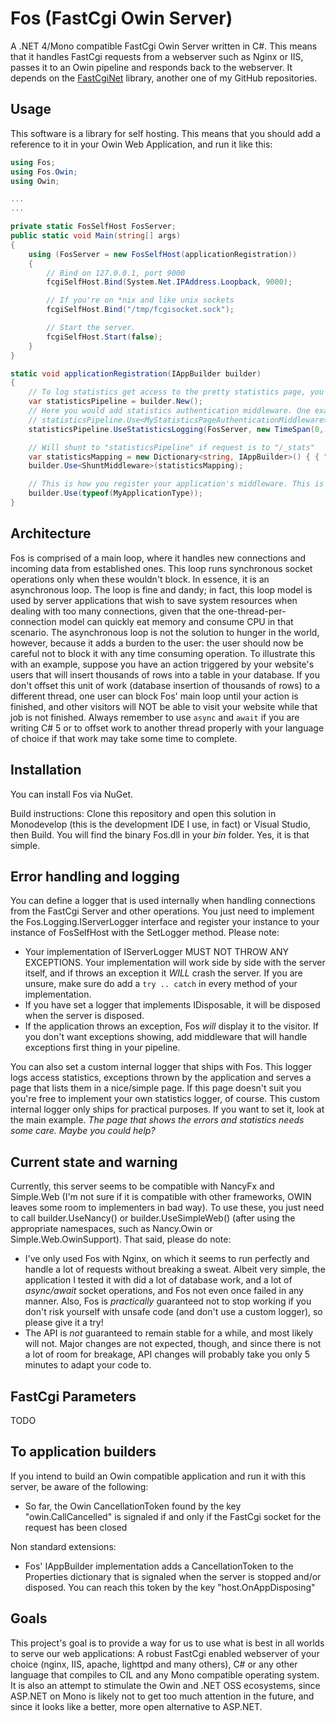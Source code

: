 Fos (FastCgi Owin Server)
==========

A .NET 4/Mono compatible FastCgi Owin Server written in C#. This means that it handles FastCgi requests from a webserver such as Nginx or IIS, passes it to an Owin pipeline and responds back to the webserver. It depends on the [FastCgiNet](http://github.com/mzabani/FastCgiNet) library, another one of my GitHub repositories.

Usage
-----
This software is a library for self hosting. This means that you should add a reference to it in your Owin Web Application, and run it like this:

```c#
using Fos;
using Fos.Owin;
using Owin;

...
...

private static FosSelfHost FosServer;
public static void Main(string[] args)
{
	using (FosServer = new FosSelfHost(applicationRegistration))
	{
		// Bind on 127.0.0.1, port 9000
		fcgiSelfHost.Bind(System.Net.IPAddress.Loopback, 9000);

		// If you're on *nix and like unix sockets
		fcgiSelfHost.Bind("/tmp/fcgisocket.sock");

		// Start the server.
		fcgiSelfHost.Start(false);
	}
}

static void applicationRegistration(IAppBuilder builder)
{
	// To log statistics get access to the pretty statistics page, you need to create a shunt, like this:
	var statisticsPipeline = builder.New();
	// Here you would add statistics authentication middleware. One example would be only allowing connections from localhost or from admins
	// statisticsPipeline.Use<MyStatisticsPageAuthenticationMiddleware>();
	statisticsPipeline.UseStatisticsLogging(FosServer, new TimeSpan(0, 30, 0));

	// Will shunt to "statisticsPipeline" if request is to "/_stats"
	var statisticsMapping = new Dictionary<string, IAppBuilder>() { { "/_stats", statisticsPipeline } };
	builder.Use<ShuntMiddleware>(statisticsMapping); 

	// This is how you register your application's middleware. This is typically one of your Owin compatible Web frameworks
	builder.Use(typeof(MyApplicationType));
}
```

Architecture
------------
Fos is comprised of a main loop, where it handles new connections and incoming data from established ones. This loop runs synchronous socket operations only when these wouldn't block. In essence, it is an asynchronous loop.
The loop is fine and dandy; in fact, this loop model is used by server applications that wish to save system resources when dealing with too many connections, given that the one-thread-per-connection model can quickly eat memory and consume CPU in that scenario.
The asynchronous loop is not the solution to hunger in the world, however, because it adds a burden to the user: the user should now be careful not to block it with any time consuming operation.
To illustrate this with an example, suppose you have an action triggered by your website's users that will insert thousands of rows into a table in your database. If you don't offset this unit of work (database insertion of thousands of rows) to a different thread, one user can block Fos' main loop until your action is finished, and other visitors will NOT be able to visit your website while that job is not finished.
Always remember to use ````async```` and ````await```` if you are writing C# 5 or to offset work to another thread properly with your language of choice if that work may take some time to complete.

Installation
---------
You can install Fos via NuGet.

Build instructions:
Clone this repository and open this solution in Monodevelop (this is the development IDE I use, in fact) or Visual Studio, then Build. You will find the binary Fos.dll in your *bin* folder. Yes, it is that simple.

Error handling and logging
--------------------------
You can define a logger that is used internally when handling connections from the FastCgi Server and other operations. You just need to implement the Fos.Logging.IServerLogger interface and register your instance to your instance of FosSelfHost with the SetLogger method. Please note:
- Your implementation of IServerLogger MUST NOT THROW ANY EXCEPTIONS. Your implementation will work side by side with the server itself, and if throws an exception it _WILL_ crash the server. If you are unsure, make sure do add a `try .. catch` in every method of your implementation.
- If you have set a logger that implements IDisposable, it will be disposed when the server is disposed.
- If the application throws an exception, Fos *will* display it to the visitor. If you don't want exceptions showing, add middleware that will handle exceptions first thing in your pipeline.

You can also set a custom internal logger that ships with Fos. This logger logs access statistics, exceptions thrown by the application and serves a page that lists them in a nice/simple page. If this page doesn't suit you you're free to implement your own statistics logger, of course. This custom internal logger only ships for practical purposes. If you want to set it, look at the main example. *The page that shows the errors and statistics needs some care. Maybe you could help?*

Current state and warning
-------------------------
Currently, this server seems to be compatible with NancyFx and Simple.Web (I'm not sure if it is compatible with other frameworks, OWIN leaves some room to implementers in  bad way). To use these, you just need to call builder.UseNancy() or builder.UseSimpleWeb() (after using the appropriate namespaces, such as Nancy.Owin or Simple.Web.OwinSupport). That said, please do note:
- I've only used Fos with Nginx, on which it seems to run perfectly and handle a lot of requests without breaking a sweat. Albeit very simple, the application I tested it with did a lot of database work, and a lot of *async/await* socket operations, and Fos not even once failed in any manner. Also, Fos is *practically* guaranteed not to stop working if you don't risk yourself with unsafe code (and don't use a custom logger), so please give it a try!
- The API is *not* guaranteed to remain stable for a while, and most likely will not. Major changes are not expected, though, and since there is not a lot of room for breakage, API changes will probably take you only 5 minutes to adapt your code to.


FastCgi Parameters
------------------
TODO

To application builders
-----------------------
If you intend to build an Owin compatible application and run it with this server, be aware of the following:
- So far, the Owin CancellationToken found by the key "owin.CallCancelled" is signaled if and only if the FastCgi socket for the request has been closed

Non standard extensions:
- Fos' IAppBuilder implementation adds a CancellationToken to the Properties dictionary that is signaled when the server is stopped and/or disposed. You can reach this token by the key "host.OnAppDisposing"


Goals
-----
This project's goal is to provide a way for us to use what is best in all worlds to serve our web applications: A robust FastCgi enabled webserver of your choice (nginx, IIS, apache, lighttpd and many others), C# or any other language that compiles to CIL and any Mono compatible operating system.
It is also an attempt to stimulate the Owin and .NET OSS ecosystems, since ASP.NET on Mono is likely not to get too much attention in the future, and since it looks like a better, more open alternative to ASP.NET.
